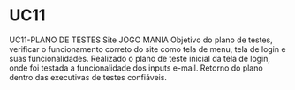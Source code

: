 #  UC11
UC11-PLANO DE TESTES
	Site JOGO MANIA
	Objetivo do plano de testes, verificar o funcionamento correto do site como tela de menu, tela de login e suas funcionalidades.
	Realizado o plano de teste inicial da tela de login, onde foi testada a funcionalidade dos inputs e-mail.
	Retorno do plano dentro das executivas de testes confiáveis.
